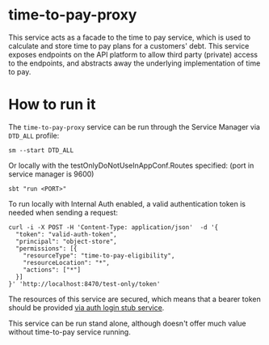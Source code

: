 # time-to-pay-proxy

This service acts as a facade to the  time to pay service, which is used to calculate and store time to pay plans for a customers' debt. This service exposes endpoints on the API platform to allow third party (private) access to the endpoints, and abstracts away the underlying implementation of time to pay.

# How to run it

The `time-to-pay-proxy` service can be run through the Service Manager via `DTD_ALL` profile:
```
sm --start DTD_ALL
```

Or locally with the testOnlyDoNotUseInAppConf.Routes specified: (port in service manager is 9600)
```
sbt "run <PORT>"
```

To run locally with Internal Auth enabled, a valid authentication token is needed when sending a request:
```
curl -i -X POST -H 'Content-Type: application/json'  -d '{
  "token": "valid-auth-token",         
  "principal": "object-store",
  "permissions": [{
    "resourceType": "time-to-pay-eligibility",
    "resourceLocation": "*",
    "actions": ["*"]
  }]
}' 'http://localhost:8470/test-only/token'
```


The resources of this service are secured, which means that a bearer token should be provided [via auth login stub service](https://confluence.tools.tax.service.gov.uk/display/DTRG/Testing+an+API+microservice+locally).

This service can be run stand alone, although doesn't offer much value without time-to-pay service running.
